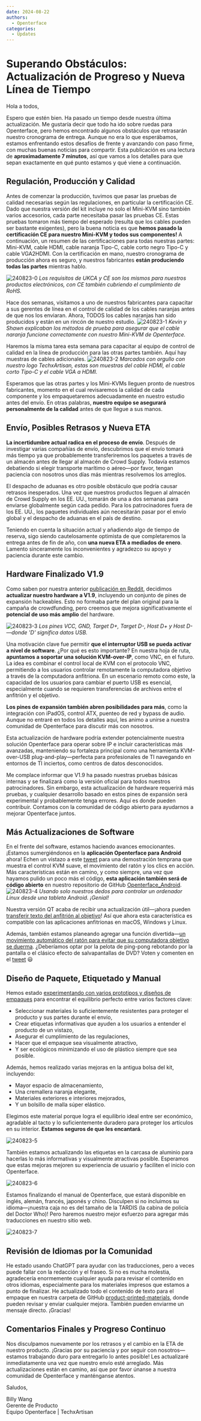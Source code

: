 ```yaml
---
date: 2024-08-22
authors:
  - Openterface
categories:
  - Updates
---
```


# Superando Obstáculos: Actualización de Progreso y Nueva Línea de Tiempo

Hola a todos,

Espero que estén bien. Ha pasado un tiempo desde nuestra última actualización. Me gustaría decir que todo ha ido sobre ruedas para Openterface, pero hemos encontrado algunos obstáculos que retrasarán nuestro cronograma de entrega. Aunque no era lo que esperábamos, estamos enfrentando estos desafíos de frente y avanzando con paso firme, con muchas buenas noticias para compartir. Esta publicación es una lectura de **aproximadamente 7 minutos**, así que vamos a los detalles para que sepan exactamente en qué punto estamos y qué viene a continuación.

## Regulación, Producción y Calidad

Antes de comenzar la producción, tuvimos que pasar las pruebas de calidad necesarias según las regulaciones, en particular la certificación CE. Dado que nuestra versión del kit incluye no solo el Mini-KVM sino también varios accesorios, cada parte necesitaba pasar las pruebas CE. Estas pruebas tomaron más tiempo del esperado (resulta que los cables pueden ser bastante exigentes), pero la buena noticia es que **hemos pasado la certificación CE para nuestro Mini-KVM y todos sus componentes!** A continuación, un resumen de las certificaciones para todas nuestras partes: Mini-KVM, cable HDMI, cable naranja Tipo-C, cable corto negro Tipo-C y cable VGA2HDMI. Con la certificación en mano, nuestro cronograma de producción ahora es seguro, y nuestros fabricantes **están produciendo todas las partes** mientras hablo.

![240823-0](pic/240823-0.jpg)
*Los requisitos de UKCA y CE son los mismos para nuestros productos electrónicos, con CE también cubriendo el cumplimiento de RoHS.*

Hace dos semanas, visitamos a uno de nuestros fabricantes para capacitar a sus gerentes de línea en el control de calidad de los cables naranjas antes de que nos los enviaran. Ahora, TODOS los cables naranjas han sido producidos y están en un rincón de nuestro estudio.
![240823-1](pic/240823-1.jpg)
*Kevin y Shawn explicaban los métodos de prueba para asegurar que el cable naranja funcione correctamente con nuestro Mini-KVM de Openterface.*

Haremos la misma tarea esta semana para capacitar al equipo de control de calidad en la línea de producción para las otras partes también. Aquí hay muestras de cables adicionales.
![240823-2](pic/240823-2.jpg)
*Marcados con orgullo con nuestro logo TechxArtisan, estas son muestras del cable HDMI, el cable corto Tipo-C y el cable VGA a HDMI.*

Esperamos que las otras partes y los Mini-KVMs lleguen pronto de nuestros fabricantes, momento en el cual revisaremos la calidad de cada componente y los empaquetaremos adecuadamente en nuestro estudio antes del envío. En otras palabras, **nuestro equipo se asegurará personalmente de la calidad** antes de que llegue a sus manos.

## Envío, Posibles Retrasos y Nueva ETA

**La incertidumbre actual radica en el proceso de envío**. Después de investigar varias compañías de envío, descubrimos que el envío tomará más tiempo ya que probablemente transferiremos los paquetes a través de un almacén antes de llegar al almacén de Crowd Supply. Todavía estamos debatiendo si elegir transporte marítimo o aéreo—por favor, tengan paciencia con nosotros unos días más mientras resolvemos los arreglos.

El despacho de aduanas es otro posible obstáculo que podría causar retrasos inesperados. Una vez que nuestros productos lleguen al almacén de Crowd Supply en los EE. UU., tomarán de una a dos semanas para enviarse globalmente según cada pedido. Para los patrocinadores fuera de los EE. UU., los paquetes individuales aún necesitarán pasar por el envío global y el despacho de aduanas en el país de destino.

Teniendo en cuenta la situación actual y añadiendo algo de tiempo de reserva, sigo siendo cautelosamente optimista de que completaremos la entrega antes de fin de año, con **una nueva ETA a mediados de enero**. Lamento sinceramente los inconvenientes y agradezco su apoyo y paciencia durante este cambio.

## Hardware Finalizado V1.9

Como saben por nuestra anterior [publicación en Reddit](https://www.reddit.com/r/Openterface_miniKVM/comments/1e25pco/openterface_minikvm_v19_with_pins_for_more/), decidimos **actualizar nuestro hardware a V1.9**, incluyendo un conjunto de pines de expansión hackeables. Esto no formaba parte del plan original para la campaña de crowdfunding, pero creemos que mejora significativamente el **potencial de uso más amplio** del hardware.

![240823-3](pic/240823-3.jpg)
*Los pines VCC, GND, Target D+, Target D-, Host D+ y Host D-—donde 'D' significa datos USB.*

Una motivación clave fue permitir **que el interruptor USB se pueda activar a nivel de software**. ¿Por qué es esto importante? En nuestra hoja de ruta, **apuntamos a soportar una solución KVM-over-IP**, como VNC, en el futuro. La idea es combinar el control local de KVM con el protocolo VNC, permitiendo a los usuarios controlar remotamente la computadora objetivo a través de la computadora anfitriona. En un escenario remoto como este, la capacidad de los usuarios para cambiar el puerto USB es esencial, especialmente cuando se requieren transferencias de archivos entre el anfitrión y el objetivo.

**Los pines de expansión también abren posibilidades para más**, como la integración con iPadOS, control ATX, puenteo de red y bypass de audio. Aunque no entraré en todos los detalles aquí, les animo a unirse a nuestra comunidad de Openterface para discutir más con nosotros.

Esta actualización de hardware podría extender potencialmente nuestra solución Openterface para operar sobre IP e incluir características más avanzadas, manteniendo su fortaleza principal como una herramienta KVM-over-USB plug-and-play—perfecta para profesionales de TI navegando en entornos de TI inciertos, como centros de datos desconocidos.

Me complace informar que V1.9 ha pasado nuestras pruebas básicas internas y se finalizará como la versión oficial para todos nuestros patrocinadores. Sin embargo, esta actualización de hardware requerirá más pruebas, y cualquier desarrollo basado en estos pines de expansión será experimental y probablemente tenga errores. Aquí es donde pueden contribuir. Contamos con la comunidad de código abierto para ayudarnos a mejorar Openterface juntos.

## Más Actualizaciones de Software

En el frente del software, estamos haciendo avances emocionantes. ¡Estamos sumergiéndonos en la **aplicación Openterface para Android** ahora! Echen un vistazo a este [tweet](https://x.com/TechxArtisan/status/1825460088922071398) para una demostración temprana que muestra el control KVM suave, el movimiento del ratón y los clics en acción. Más características están en camino, y como siempre, una vez que hayamos pulido un poco más el código, **esta aplicación también será de código abierto** en nuestro repositorio de GitHub [Openterface_Android](https://github.com/TechxArtisanStudio/Openterface_Android).
![240823-4](pic/240823-4.jpg)
*Usando solo nuestros dedos para controlar un ordenador Linux desde una tableta Android. ¡Genial!*

Nuestra versión QT acaba de recibir una actualización útil—¡ahora pueden [transferir texto del anfitrión al objetivo](https://x.com/TechxArtisan/status/1825919721960780131)! Así que ahora esta característica es compatible con las aplicaciones anfitrionas en macOS, Windows y Linux.

Además, también estamos planeando agregar una función divertida—[un movimiento automático del ratón para evitar que su computadora objetivo se duerma](https://x.com/TechxArtisan/status/1825471186668847241). ¿Deberíamos optar por la pelota de ping-pong rebotando por la pantalla o el clásico efecto de salvapantallas de DVD? Voten y comenten en el [tweet](https://x.com/TechxArtisan/status/1825470086800691459) 😃

## Diseño de Paquete, Etiquetado y Manual

Hemos estado [experimentando con varios prototipos y diseños de empaques](https://www.reddit.com/r/Openterface_miniKVM/comments/1elm4vq/almost_ready_to_finalize_our_package_design/) para encontrar el equilibrio perfecto entre varios factores clave:

- Seleccionar materiales lo suficientemente resistentes para proteger el producto y sus partes durante el envío,
- Crear etiquetas informativas que ayuden a los usuarios a entender el producto de un vistazo,
- Asegurar el cumplimiento de las regulaciones,
- Hacer que el empaque sea visualmente atractivo,
- Y ser ecológicos minimizando el uso de plástico siempre que sea posible.

Además, hemos realizado varias mejoras en la antigua bolsa del kit, incluyendo:

- Mayor espacio de almacenamiento,
- Una cremallera naranja elegante,
- Materiales exteriores e interiores mejorados,
- Y un bolsillo de malla súper elástico.

Elegimos este material porque logra el equilibrio ideal entre ser económico, agradable al tacto y lo suficientemente duradero para proteger los artículos en su interior. **Estamos seguros de que les encantará**.

![240823-5](pic/240823-5.jpg)

También estamos actualizando las etiquetas en la carcasa de aluminio para hacerlas lo más informativas y visualmente atractivas posible. Esperamos que estas mejoras mejoren su experiencia de usuario y faciliten el inicio con Openterface.

![240823-6](pic/240823-6.jpg)

Estamos finalizando el manual de Openterface, que estará disponible en inglés, alemán, francés, japonés y chino. Disculpen si no incluimos su idioma—¡nuestra caja no es del tamaño de la TARDIS (la cabina de policía del Doctor Who)! Pero haremos nuestro mejor esfuerzo para agregar más traducciones en nuestro sitio web.

![240823-7](pic/240823-7.jpg)

## Revisión de Idiomas por la Comunidad

He estado usando ChatGPT para ayudar con las traducciones, pero a veces puede fallar con la redacción y el fraseo. Si no es mucha molestia, agradecería enormemente cualquier ayuda para revisar el contenido en otros idiomas, especialmente para los materiales impresos que estamos a punto de finalizar. He actualizado todo el contenido de texto para el empaque en nuestra carpeta de GitHub [product-printed-materials](https://github.com/TechxArtisanStudio/Openterface/tree/main/product-printed-materials), donde pueden revisar y enviar cualquier mejora. También pueden enviarme un mensaje directo. ¡Gracias!

## Comentarios Finales y Progreso Continuo

Nos disculpamos nuevamente por los retrasos y el cambio en la ETA de nuestro producto. ¡Gracias por su paciencia y por seguir con nosotros—estamos trabajando duro para entregarlo lo antes posible! Les actualizaré inmediatamente una vez que nuestro envío esté arreglado. Más actualizaciones están en camino, así que por favor únanse a nuestra comunidad de Openterface y manténganse atentos.

Saludos,

Billy Wang  
Gerente de Producto  
Equipo Openterface | TechxArtisan